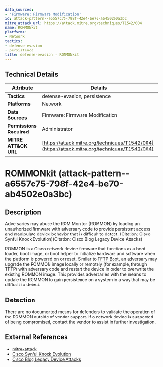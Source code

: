 ```yaml
---
data_sources:
- 'Firmware: Firmware Modification'
id: attack-pattern--a6557c75-798f-42e4-be70-ab4502e0a3bc
mitre_attack_url: https://attack.mitre.org/techniques/T1542/004
name: ROMMONkit
platforms:
- Network
tactics:
- defense-evasion
- persistence
title: defense-evasion - ROMMONkit
---
```


## Technical Details

| Attribute | Details |
|-----------|----------|
| **Tactics** | defense-evasion, persistence |
| **Platforms** | Network |
| **Data Sources** | Firmware: Firmware Modification |
| **Permissions Required** | Administrator |
| **MITRE ATT&CK URL** | [https://attack.mitre.org/techniques/T1542/004](https://attack.mitre.org/techniques/T1542/004) |

# ROMMONkit (attack-pattern--a6557c75-798f-42e4-be70-ab4502e0a3bc)

## Description
Adversaries may abuse the ROM Monitor (ROMMON) by loading an unauthorized firmware with adversary code to provide persistent access and manipulate device behavior that is difficult to detect. (Citation: Cisco Synful Knock Evolution)(Citation: Cisco Blog Legacy Device Attacks)


ROMMON is a Cisco network device firmware that functions as a boot loader, boot image, or boot helper to initialize hardware and software when the platform is powered on or reset. Similar to [TFTP Boot](https://attack.mitre.org/techniques/T1542/005), an adversary may upgrade the ROMMON image locally or remotely (for example, through TFTP) with adversary code and restart the device in order to overwrite the existing ROMMON image. This provides adversaries with the means to update the ROMMON to gain persistence on a system in a way that may be difficult to detect.

## Detection
There are no documented means for defenders to validate the operation of the ROMMON outside of vendor support. If a network device is suspected of being compromised, contact the vendor to assist in further investigation.

## External References
- [mitre-attack](https://attack.mitre.org/techniques/T1542/004)
- [Cisco Synful Knock Evolution](https://blogs.cisco.com/security/evolution-of-attacks-on-cisco-ios-devices)
- [Cisco Blog Legacy Device Attacks](https://community.cisco.com/t5/security-blogs/attackers-continue-to-target-legacy-devices/ba-p/4169954)
